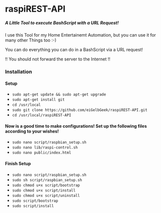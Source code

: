 # raspiREST-API

##### A Little Tool to execute BashScript with a URL Request!
I use this Tool for my Home Entertainemt Automation, but you can use it for many other Things too :-)

You can do everything you can do in a BashScript via a URL request!

!! You should not forward the server to the Internet !!

### Installation

#### Setup
* `sudo apt-get update && sudo apt-get upgrade`
* `sudo apt-get install git`
* `cd /usr/local`
* `sudo git clone https://github.com/eiGelbGeek/raspiREST-API.git`
* `cd /usr/local/raspiREST-API`

#### Now is a good time to make configurations! Set up the following files according to your wishes!
* `sudo nano script/raspbian_setup.sh`
* `sudo nano lib/raspi-control.sh`
* `sudo nano public/index.html`

#### Finish Setup
* `sudo nano script/raspbian_setup.sh`
* `sudo sh script/raspbian_setup.sh`
* `sudo chmod u+x script/bootstrap`
* `sudo chmod u+x script/install`
* `sudo chmod u+x script/uninstall`
* `sudo script/bootstrap`
* `sudo script/install`
